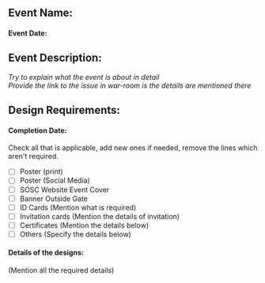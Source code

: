 ## Event Name: 
#### Event Date: 
## Event Description:
_Try to explain what the event is about in detail_  
_Provide the link to the issue in war-room is the details are mentioned there_
## Design Requirements:
#### Completion Date:
Check all that is applicable, add new ones if needed, remove the lines which aren't required.
- [ ] Poster (print)
- [ ] Poster (Social Media)
- [ ] SOSC Website Event Cover
- [ ] Banner Outside Gate
- [ ] ID Cards (Mention what is required)
- [ ] Invitation cards (Mention the details of invitation)
- [ ] Certificates (Mention the details below)
- [ ] Others (Specify the details below)
#### Details of the designs:
(Mention all the required details)
